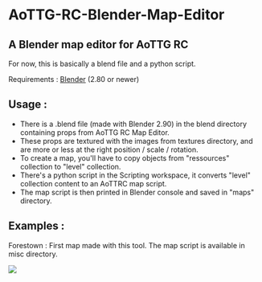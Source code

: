 # AoTTG-RC-Blender-Map-Editor
<h2>A Blender map editor for AoTTG RC</h2>
<p>For now, this is basically a blend file and a python script.</p>
<p>Requirements : <a href="https://www.blender.org/download"/>Blender</a> (2.80 or newer)</p>
<h2>Usage :</h2>
<ul>
  <li>There is a .blend file (made with Blender 2.90) in the blend directory containing props from AoTTG RC Map Editor.</li>
  <li>These props are textured with the images from textures directory, and are more or less at the right position / scale / rotation.</li>
  <li>To create a map, you'll have to copy objects from "ressources" collection to "level" collection.</li>
  <li>There's a python script in the Scripting workspace, it converts "level" collection content to an AoTTRC map script.</li>
  <li>The map script is then printed in Blender console and saved in "maps" directory.</li>
</ul>

<h2>Examples :</h2>
<p>Forestown : First map made with this tool. The map script is available in misc directory.</p>
<img src="https://user-images.githubusercontent.com/58033703/113575784-b2ed1800-961e-11eb-8cf0-8b3cbe3d2801.JPG"/>
